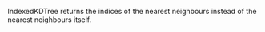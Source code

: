 IndexedKDTree returns the indices of the nearest neighbours instead of the nearest neighbours itself.